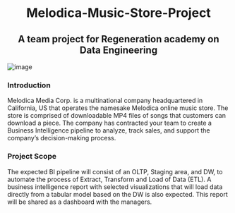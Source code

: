 <h1 align="center">Melodica-Music-Store-Project </h1>
<h2 align="center">A team project for Regeneration academy on Data Engineering 
</h2>

![image](https://github.com/SpathisDim/Melodica-Music-Store-Project/assets/74098652/3c46bc32-1046-4c06-9794-cc44dd38a54b)

<h3>Introduction</h3>

Melodica Media Corp. is a multinational company headquartered in California, US that 
operates the namesake Melodica online music store. The store is comprised of downloadable 
MP4 files of songs that customers can download a piece. The company has contracted your 
team to create a Business Intelligence pipeline to analyze, track sales, and support the 
company’s decision-making process. 

<h3>Project Scope</h3>

The expected BI pipeline will consist of an OLTP, Staging area, and DW, to automate the 
process of Extract, Transform and Load of Data (ETL). A business intelligence report with 
selected visualizations that will load data directly from a tabular model based on the DW is 
also expected. This report will be shared as a dashboard with the managers. 
